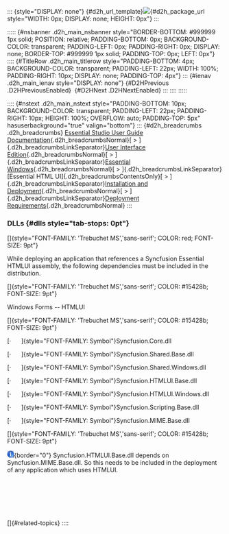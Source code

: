 ::: {style="DISPLAY: none"}
[](ms-xhelp:///?Id=d2h_url_template){#d2h_url_template}![](!package_url!){#d2h_package_url style="WIDTH: 0px; DISPLAY: none; HEIGHT: 0px"}
:::

::::: {#nsbanner .d2h_main_nsbanner style="BORDER-BOTTOM: #999999 1px solid; POSITION: relative; PADDING-BOTTOM: 0px; BACKGROUND-COLOR: transparent; PADDING-LEFT: 0px; PADDING-RIGHT: 0px; DISPLAY: none; BORDER-TOP: #999999 1px solid; PADDING-TOP: 0px; LEFT: 0px"}
:::: {#TitleRow .d2h_main_titlerow style="PADDING-BOTTOM: 4px; BACKGROUND-COLOR: transparent; PADDING-LEFT: 22px; WIDTH: 100%; PADDING-RIGHT: 10px; DISPLAY: none; PADDING-TOP: 4px"}
::: {#ienav .d2h_main_ienav style="DISPLAY: none"}
[](ms-xhelp:///?Id=3ddfc3b1-13e4-40e1-a6aa-db9987f80165){#D2HPrevious .D2HPreviousEnabled}  [](ms-xhelp:///?Id=354705df-a995-4d39-b806-35519fa3ffa8){#D2HNext .D2HNextEnabled}
:::
::::
:::::

:::: {#nstext .d2h_main_nstext style="PADDING-BOTTOM: 10px; BACKGROUND-COLOR: transparent; PADDING-LEFT: 22px; PADDING-RIGHT: 10px; HEIGHT: 100%; OVERFLOW: auto; PADDING-TOP: 5px" hasuserbackground="true" valign="bottom"}
::: {#d2h_breadcrumbs .d2h_breadcrumbs}
[Essential Studio User Guide Documentation](ms-xhelp:///?Id=12457748-09e3-4d74-a240-8e049cedf030){.d2h_breadcrumbsNormal}[ \> ]{.d2h_breadcrumbsLinkSeparator}[User Interface Edition](ms-xhelp:///?Id=c29296b7-531c-413b-a0ec-488ca1f7f669){.d2h_breadcrumbsNormal}[ \> ]{.d2h_breadcrumbsLinkSeparator}[Essential Windows](ms-xhelp:///?Id=e60759d8-47a4-4570-9d7a-16a68d63f2ea){.d2h_breadcrumbsNormal}[ \> ]{.d2h_breadcrumbsLinkSeparator}[Essential HTML UI]{.d2h_breadcrumbsContentsOnly}[ \> ]{.d2h_breadcrumbsLinkSeparator}[Installation and Deployment](ms-xhelp:///?Id=81d05700-a8a2-474e-a0f3-41b4518a60f1){.d2h_breadcrumbsNormal}[ \> ]{.d2h_breadcrumbsLinkSeparator}[Deployment Requirements](ms-xhelp:///?Id=2aa68c31-c0c9-4f85-b3c3-045869b6e49a){.d2h_breadcrumbsNormal}
:::

### DLLs {#dlls style="tab-stops: 0pt"}

[]{style="FONT-FAMILY: 'Trebuchet MS','sans-serif'; COLOR: red; FONT-SIZE: 9pt"} 

While deploying an application that references a Syncfusion Essential HTMLUI assembly, the following dependencies must be included in the distribution.

[]{style="FONT-FAMILY: 'Trebuchet MS','sans-serif'; COLOR: #15428b; FONT-SIZE: 9pt"} 

Windows Forms -- HTMLUI

[]{style="FONT-FAMILY: 'Trebuchet MS','sans-serif'; COLOR: #15428b; FONT-SIZE: 9pt"} 

[·      ]{style="FONT-FAMILY: Symbol"}Syncfusion.Core.dll

[·      ]{style="FONT-FAMILY: Symbol"}Syncfusion.Shared.Base.dll

[·      ]{style="FONT-FAMILY: Symbol"}Syncfusion.Shared.Windows.dll

[·      ]{style="FONT-FAMILY: Symbol"}Syncfusion.HTMLUI.Base.dll

[·      ]{style="FONT-FAMILY: Symbol"}Syncfusion.HTMLUI.Windows.dll

[·      ]{style="FONT-FAMILY: Symbol"}Syncfusion.Scripting.Base.dll

[·      ]{style="FONT-FAMILY: Symbol"}Syncfusion.MIME.Base.dll

[]{style="FONT-FAMILY: 'Trebuchet MS','sans-serif'; COLOR: #15428b; FONT-SIZE: 9pt"} 

![](ImagesExt/image88_7.jpg){border="0"} Syncfusion.HTMLUI.Base.dll depends on Syncfusion.MIME.Base.dll. So this needs to be included in the deployment of any application which uses HTMLUI.

 

 

 

[]{#related-topics}
::::
